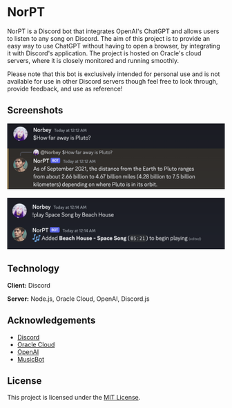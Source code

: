 # NorPT

NorPT is a Discord bot that integrates OpenAI's ChatGPT and allows users to listen to any song on Discord. The aim of this project is to provide an easy way to use ChatGPT without having to open a browser, by integrating it with Discord's application. The project is hosted on Oracle's cloud servers, where it is closely monitored and running smoothly.

Please note that this bot is exclusively intended for personal use and is not available for use in other Discord servers though feel free to look through, provide feedback, and use as reference!

## Screenshots

<img width="619" alt="GPT example" src="./assets/example_gpt.png">
</br>
</br>
<img width="612" alt="Musicbot example" src="./assets/example_musicbot.png">

## Technology

**Client:** Discord

**Server:** Node.js, Oracle Cloud, OpenAI, Discord.js

## Acknowledgements

- [Discord](https://discord.com/developers/docs/intro)
- [Oracle Cloud](https://www.oracle.com/cloud/compute/)
- [OpenAI](https://platform.openai.com/docs/introduction)
- [MusicBot](https://github.com/jagrosh/MusicBot)

## License

This project is licensed under the <a href="https://opensource.org/license/mit/" target="_blank">MIT License</a>.
